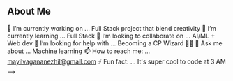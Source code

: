 ## About Me


🔭 I’m currently working on ... Full Stack project that blend creativity
🌱 I’m currently learning ... Full Stack 
👯 I’m looking to collaborate on ... AI/ML + Web dev
🤔 I’m looking for help with ... Becoming a CP Wizard 🧙‍♂️
💬 Ask me about ... Machine learning
📫 How to reach me: ... mayilvagananezhil@gmail.com
⚡ Fun fact: ... It's super cool to code at 3 AM
-->
